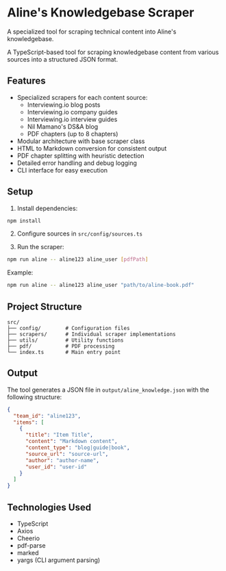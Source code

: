 # Aline's Knowledgebase Scraper

A specialized tool for scraping technical content into Aline's knowledgebase.

A TypeScript-based tool for scraping knowledgebase content from various sources into a structured JSON format.

## Features

- Specialized scrapers for each content source:
  - Interviewing.io blog posts
  - Interviewing.io company guides
  - Interviewing.io interview guides
  - Nil Mamano's DS&A blog
  - PDF chapters (up to 8 chapters)
- Modular architecture with base scraper class
- HTML to Markdown conversion for consistent output
- PDF chapter splitting with heuristic detection
- Detailed error handling and debug logging
- CLI interface for easy execution

## Setup

1. Install dependencies:
```bash
npm install
```

2. Configure sources in `src/config/sources.ts`

2. Run the scraper:
```bash
npm run aline -- aline123 aline_user [pdfPath]
```

Example:
```bash
npm run aline -- aline123 aline_user "path/to/aline-book.pdf"
```

## Project Structure

```
src/
├── config/        # Configuration files
├── scrapers/      # Individual scraper implementations
├── utils/         # Utility functions
├── pdf/           # PDF processing
└── index.ts       # Main entry point
```

## Output

The tool generates a JSON file in `output/aline_knowledge.json` with the following structure:

```json
{
  "team_id": "aline123",
  "items": [
    {
      "title": "Item Title",
      "content": "Markdown content",
      "content_type": "blog|guide|book",
      "source_url": "source-url",
      "author": "author-name",
      "user_id": "user-id"
    }
  ]
}
```

## Technologies Used

- TypeScript
- Axios
- Cheerio
- pdf-parse
- marked
- yargs (CLI argument parsing)
